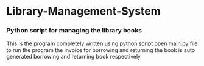 # Library-Management-System
### Python script for managing the library books
This is the program completely written using python script
open main.py file to run the program
the invoice for borrowing and returning the book is auto generated borrowing and returning book respectively
